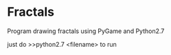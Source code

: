 # Fractals
Program drawing fractals using PyGame and Python2.7

just do >>python2.7 \<filename\> to run
